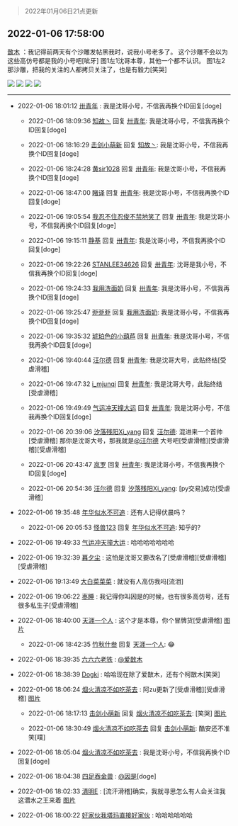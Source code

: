 > 2022年01月06日21点更新
<link rel="stylesheet" href="https://cdn.jsdelivr.net/gh/taotie6/sampleJSON@main/css/photo_show.css">
<meta name="referrer" content="no-referrer" />


 ## 2022-01-06 17:58:00 

 [㪚木](https://www.coolapk.com/feed/32640092?shareKey=YTE4MTU3ZmQzNTFjNjFkNmJkZWM~) ：我记得前两天有个沙雕发帖黑我时，说我小号老多了。
这个沙雕不会以为这些高仿号都是我的小号吧[呲牙]
图1左1沈哥本尊，其他一个都不认识。
图1左2那沙雕，把我的关注的人都拷贝关注了，也是有毅力[笑哭] 

<div class="album">
<img class="img-item" src="http://image.coolapk.com/feed/2022/0106/17/1081091_49ed7b04_3079_8724_801@1080x534.jpeg" />
<img class="img-item" src="http://image.coolapk.com/feed/2022/0106/17/1081091_e09f06d6_2973_0045_479@1080x566.png" />
<img class="img-item" src="http://image.coolapk.com/feed/2022/0106/17/1081091_293081d4_2973_0055_743@1080x552.png" />
<img class="img-item" src="http://image.coolapk.com/feed/2022/0106/17/1081091_1ab1dbaf_2973_0062_152@1080x530.png" />
</div>

 ------- 

- 2022-01-06 18:01:12 [卅青年](uid=855301) : 我是沈哥小号，不信我再换个ID回复[doge] 

    - 2022-01-06 18:09:36 [知故丶](uid=604372) 回复 [卅青年](uid=855301): 我是沈哥小号，不信我再换个ID回复[doge] 

    - 2022-01-06 18:16:29 [击剑小萌新](uid=3435660) 回复 [知故丶](uid=604372): 我是沈哥小号，不信我再换个ID回复[doge] 

    - 2022-01-06 18:24:28 [黄sir1028](uid=905870) 回复 [卅青年](uid=855301): 我是沈哥小号，不信我再换个ID回复[doge] 

    - 2022-01-06 18:47:00 [睹译](uid=1586169) 回复 [卅青年](uid=855301): 我是沈哥小号，不信我再换个ID回复[doge] 

    - 2022-01-06 19:05:54 [我忍不住忍俊不禁地笑了](uid=1582607) 回复 [卅青年](uid=855301): 我是沈哥小号，不信我再换个ID回复[doge] 

    - 2022-01-06 19:15:11 [静基](uid=1353091) 回复 [卅青年](uid=855301): 我是沈哥小号，不信我再换个ID回复[doge] 

    - 2022-01-06 19:22:26 [STANLEE34626](uid=3325205) 回复 [卅青年](uid=855301): 沈哥是我小号，不信我再换个ID回复[doge] 

    - 2022-01-06 19:24:33 [我用洗面奶](uid=959542) 回复 [卅青年](uid=855301): 我是沈哥小号，不信我再换个ID回复[doge] 

    - 2022-01-06 19:25:47 [戼戼戼](uid=4044548) 回复 [我用洗面奶](uid=959542): 我是沈哥小号，不信我再换个ID回复[doge] 

    - 2022-01-06 19:35:32 [琥珀色的小葫芦](uid=3670859) 回复 [卅青年](uid=855301): 我是沈哥小号，不信我再换个ID回复[doge] 

    - 2022-01-06 19:40:44 [汪尔德](uid=1595236) 回复 [卅青年](uid=855301): 我是沈哥大号，此贴终结[受虐滑稽] 

    - 2022-01-06 19:47:32 [i_mjunqi](uid=399564) 回复 [卅青年](uid=855301): 我是沈哥大号，此贴终结[受虐滑稽] 

    - 2022-01-06 19:49:49 [气运冲天撞大运](uid=3158661) 回复 [卅青年](uid=855301): 我是沈哥小号，不信我再换个ID回复[doge] 

    - 2022-01-06 20:39:06 [汐落残阳Xi_yang](uid=2176598) 回复 [汪尔德](uid=1595236): 混进来一个首帅[受虐滑稽]
那你是沈哥大号，那我就是<a class="feed-link-uname" href="/u/汪尔德">@汪尔德</a> 大号吧[受虐滑稽][受虐滑稽][受虐滑稽] 

    - 2022-01-06 20:43:47 [岚罗](uid=458727) 回复 [卅青年](uid=855301): 我是沈哥小号，不信我再换个ID回复[doge] 

    - 2022-01-06 20:54:36 [汪尔德](uid=1595236) 回复 [汐落残阳Xi_yang](uid=2176598): [py交易]成功[受虐滑稽] 

- 2022-01-06 19:35:48 [年华似水不可追](uid=625421) : 还有人记得伏晨吗？ 

    - 2022-01-06 20:05:53 [怪兽123](uid=2331773) 回复 [年华似水不可追](uid=625421): 知乎的? 

- 2022-01-06 19:49:33 [气运冲天撞大运](uid=3158661) : 哈哈哈哈哈哈哈 

- 2022-01-06 19:32:39 [暮夕尘](uid=1629367) : 这怕是沈哥又要改名了[受虐滑稽][受虐滑稽][受虐滑稽] 

- 2022-01-06 19:13:49 [大白菜菜菜](uid=2081020) : 就没有人高仿我吗[流泪] 

- 2022-01-06 19:06:22 [栆睡](uid=2246713) : 我记得你叫因是的时候，也有很多高仿号，还有很多私生子[受虐滑稽] 

- 2022-01-06 18:40:00 [天涯一个人](uid=3225865) : 这个才是本尊，你个冒牌货[受虐滑稽] [图片](http://image.coolapk.com/feed/2022/0106/18/3225865_4432c335_5599_1305_473@1440x2573.png)

    - 2022-01-06 18:42:35 [竹秋什叁](uid=2319428) 回复 [天涯一个人](uid=3225865): 😂 

- 2022-01-06 18:39:35 [六六六老铁](uid=1165265) : <a class="feed-link-uname" href="/u/爱㪚木">@爱㪚木</a> 

- 2022-01-06 18:38:39 [Dogki](uid=593932) : 哈哈现在除了爱㪚木，还有个柯㪚木[笑哭] 

- 2022-01-06 18:06:24 [烟火清凉不如吃茶去](uid=4279524) : 阿zu更新了[受虐滑稽][受虐滑稽] [图片](http://image.coolapk.com/feed/2022/0106/18/4279524_caf07ead_3583_2108_415@1080x2376.jpeg)

    - 2022-01-06 18:17:13 [击剑小萌新](uid=3435660) 回复 [烟火清凉不如吃茶去](uid=4279524): [笑哭] [图片](http://image.coolapk.com/feed/2022/0106/18/3435660_fb534af3_4216_5904_785@1080x2340.jpeg)

    - 2022-01-06 18:30:49 [烟火清凉不如吃茶去](uid=4279524) 回复 [击剑小萌新](uid=3435660): 酷安还不准笑[噗] 

- 2022-01-06 18:05:04 [烟火清凉不如吃茶去](uid=4279524) : 我是沈哥小号，不信我再换个ID回复[doge] 

- 2022-01-06 18:04:38 [四足吞金兽](uid=2416312) : <a class="feed-link-uname" href="/u/因是">@因是</a>[doge] 

- 2022-01-06 18:02:33 [清明E](uid=1792072) : [流汗滑稽]确实，我就寻思怎么有人会关注我这潜水之王来着 [图片](http://image.coolapk.com/feed/2022/0106/18/1792072_c85339dc_3351_9486_344@1080x2340.jpeg)

- 2022-01-06 18:00:22 [好家伙我塔玛直接好家伙](uid=2057397) : 哈哈哈哈哈哈 


